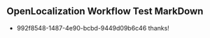 ## OpenLocalization Workflow Test MarkDown
* 992f8548-1487-4e90-bcbd-9449d09b6c46 
thanks!<!--HONumber=Mar16_HO3-->
